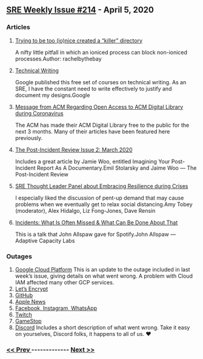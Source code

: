 ## [SRE Weekly Issue #214](https://sreweekly.com/sre-weekly-issue-214/) - April 5, 2020
### Articles

1. [Trying to be too (io)nice created a “killer” directory](https://rachelbythebay.com/w/2020/02/07/kdir/)

    A nifty little pitfall in which an ioniced process can block non-ioniced processes.Author: rachelbythebay
1. [Technical Writing](https://developers.google.com/tech-writing)

    Google published this free set of courses on technical writing. As an SRE, I have the constant need to write effectively to justify and document my designs.Google
1. [Message from ACM Regarding Open Access to ACM Digital Library during Coronavirus](https://www.acm.org/articles/bulletins/2020/march/dl-access-during-covid-19)

    The ACM has made their ACM Digital Library free to the public for the next 3 months. Many of their articles have been featured here previously.
1. [The Post-Incident Review Issue 2: March 2020](https://zines.incidentlabs.io/issues/march-2020/)

    Includes a great article by Jamie Woo, entitled Imagining Your Post-Incident Report As A Documentary.Emil Stolarsky and Jaime Woo — The Post-Incident Review
1. [SRE Thought Leader Panel about Embracing Resilience during Crises](https://www.blameless.com/sre-thought-leader-panel/)

    I especially liked the discussion of pent-up demand that may cause problems when we eventually get to relax social distancing.Amy Tobey (moderator), Alex Hidalgo, Liz Fong-Jones, Dave Rensin
1. [Incidents: What Is Often Missed & What Can Be Done About That](https://www.adaptivecapacitylabs.com/blog/2020/03/30/incidents-what-is-often-missed-what-can-be-done-about-that/)

    This is a talk that John Allspaw gave for Spotify.John Allspaw — Adaptive Capacity Labs
### Outages

1. [Google Cloud Platform](https://status.cloud.google.com/incident/zall/20003#20003014)
    This is an update to the outage included in last week’s issue, giving details on what went wrong. A problem with Cloud IAM affected many other GCP services.
1. [Let’s Encrypt](https://status.io/pages/incident/55957a99e800baa4470002da/5e8624f6d168c604b6464f4b)
1. [GitHub](https://www.githubstatus.com/incidents/80d0cs6kpsps)
1. [Apple News](https://www.imore.com/its-not-just-you-apple-news-down-right-now)
1. [Facebook, Instagram, WhatsApp](https://www.thehindu.com/sci-tech/technology/internet/facebook-instagram-whatsapp-back-to-normal-after-outage-in-some-regions/article31236437.ece)
1. [Twitch](https://www.digitaltveurope.com/2020/03/31/twitch-suffers-outage/)
1. [GameStop](https://globalnewshut.com/gamestop-website-down-not-working-for-many-users/)
1. [Discord](https://discord.statuspage.io/incidents/3mmq6n0wl67m)
    Includes a short description of what went wrong. Take it easy on yourselves, Discord folks, it happens to all of us. ♥

### [ << Prev ](sreweekly-213.md) ------------- [ Next >> ](sreweekly-215.md)